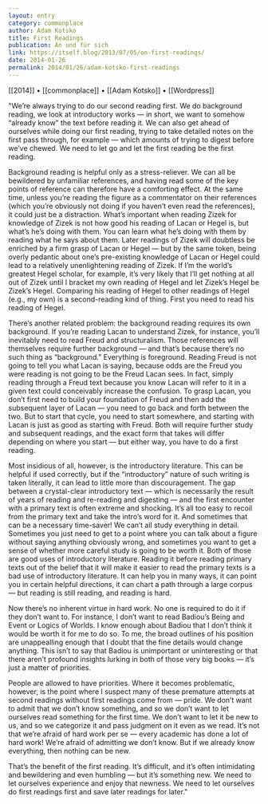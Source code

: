 ```yaml
---
layout: entry
category: commonplace
author: Adam Kotsko
title: First Readings
publication: An und für sich
link: https://itself.blog/2013/07/05/on-first-readings/
date: 2014-01-26
permalink: 2014/01/26/adam-kotsko-first-readings
---
```


[[2014]] • [[commonplace]] • [[Adam Kotsko]] • [[Wordpress]]

"We’re always trying to do our second reading first. We do background reading, we look at introductory works — in short, we want to somehow “already know” the text before reading it. We can also get ahead of ourselves while doing our first reading, trying to take detailed notes on the first pass through, for example — which amounts of trying to digest before we’ve chewed. We need to let go and let the first reading be the first reading.

Background reading is helpful only as a stress-reliever. We can all be bewildered by unfamiliar references, and having read some of the key points of reference can therefore have a comforting effect. At the same time, unless you’re reading the figure as a commentator on their references (which you’re obviously not doing if you haven’t even read the references), it could just be a distraction. What’s important when reading Zizek for knowledge of Zizek is not how good his reading of Lacan or Hegel is, but what’s he’s doing with them. You can learn what he’s doing with them by reading what he says about them. Later readings of Zizek will doubtless be enriched by a firm grasp of Lacan or Hegel — but by the same token, being overly pedantic about one’s pre-existing knowledge of Lacan or Hegel could lead to a relatively unenlightening reading of Zizek. If I’m the world’s greatest Hegel scholar, for example, it’s very likely that I’ll get nothing at all out of Zizek until I bracket my own reading of Hegel and let Zizek’s Hegel be Zizek’s Hegel. Comparing his reading of Hegel to other readings of Hegel (e.g., my own) is a second-reading kind of thing. First you need to read his reading of Hegel.

There’s another related problem: the background reading requires its own background. If you’re reading Lacan to understand Zizek, for instance, you’ll inevitably need to read Freud and structuralism. Those references will themselves require further background — and that’s because there’s no such thing as “background.” Everything is foreground. Reading Freud is not going to tell you what Lacan is saying, because odds are the Freud you were reading is not going to be the Freud Lacan sees. In fact, simply reading through a Freud text because you know Lacan will refer to it in a given text could conceivably increase the confusion. To grasp Lacan, you don’t first need to build your foundation of Freud and then add the subsequent layer of Lacan — you need to go back and forth between the two. But to start that cycle, you need to start somewhere, and starting with Lacan is just as good as starting with Freud. Both will require further study and subsequent readings, and the exact form that takes will differ depending on where you start — but either way, you have to do a first reading.

Most insidious of all, however, is the introductory literature. This can be helpful if used correctly, but if the “introductory” nature of such writing is taken literally, it can lead to little more than discouragement. The gap between a crystal-clear introductory text — which is necessarily the result of years of reading and re-reading and digesting — and the first encounter with a primary text is often extreme and shocking. It’s all too easy to recoil from the primary text and take the intro’s word for it. And sometimes that can be a necessary time-saver! We can’t all study everything in detail. Sometimes you just need to get to a point where you can talk about a figure without saying anything obviously wrong, and sometimes you want to get a sense of whether more careful study is going to be worth it. Both of those are good uses of introductory literature. Reading it before reading primary texts out of the belief that it will make it easier to read the primary texts is a bad use of introductory literature. It can help you in many ways, it can point you in certain helpful directions, it can chart a path through a large corpus — but reading is still reading, and reading is hard.

Now there’s no inherent virtue in hard work. No one is required to do it if they don’t want to. For instance, I don’t want to read Badiou’s Being and Event or Logics of Worlds. I know enough about Badiou that I don’t think it would be worth it for me to do so. To me, the broad outlines of his position are unappealling enough that I doubt that the fine details would change anything. This isn’t to say that Badiou is unimportant or uninteresting or that there aren’t profound insights lurking in both of those very big books — it’s just a matter of priorities.

People are allowed to have priorities. Where it becomes problematic, however, is the point where I suspect many of these premature attempts at second readings without first readings come from — pride. We don’t want to admit that we don’t know something, and so we don’t want to let ourselves read something for the first time. We don’t want to let it be new to us, and so we categorize it and pass judgment on it even as we read. It’s not that we’re afraid of hard work per se — every academic has done a lot of hard work! We’re afraid of admitting we don’t know. But if we already know everything, then nothing can be new.

That’s the benefit of the first reading. It’s difficult, and it’s often intimidating and bewildering and even humbling — but it’s something new. We need to let ourselves experience and enjoy that newness. We need to let ourselves do first readings first and save later readings for later."
